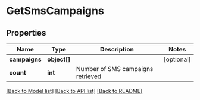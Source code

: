 # GetSmsCampaigns

## Properties
Name | Type | Description | Notes
------------ | ------------- | ------------- | -------------
**campaigns** | **object[]** |  | [optional] 
**count** | **int** | Number of SMS campaigns retrieved | 

[[Back to Model list]](../../README.md#documentation-for-models) [[Back to API list]](../../README.md#documentation-for-api-endpoints) [[Back to README]](../../README.md)


